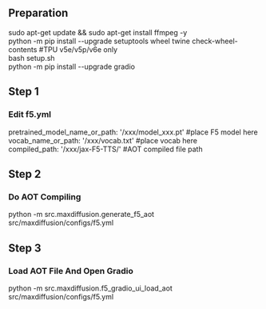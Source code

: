 ## Preparation
sudo apt-get update && sudo apt-get install ffmpeg -y \
python -m pip install --upgrade setuptools wheel twine check-wheel-contents #TPU v5e/v5p/v6e only \
bash setup.sh \
python -m pip install --upgrade gradio 
## Step 1
### Edit f5.yml
pretrained_model_name_or_path: '/xxx/model_xxx.pt' #place F5 model here \
vocab_name_or_path: '/xxx/vocab.txt' #place vocab here \
compiled_path: '/xxx/jax-F5-TTS/' #AOT compiled file path
## Step 2
### Do AOT Compiling
python -m src.maxdiffusion.generate_f5_aot src/maxdiffusion/configs/f5.yml
## Step 3
### Load AOT File And Open Gradio
python -m src.maxdiffusion.f5_gradio_ui_load_aot src/maxdiffusion/configs/f5.yml